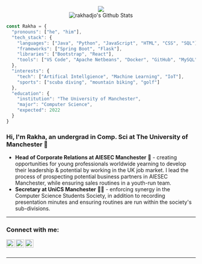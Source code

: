 <p align="center">
  <img src="https://komarev.com/ghpvc/?username=rakhadjo&color=blueviolet&style=flat" />
  <br>
  <img align="center" alt="rakhadjo's Github Stats" src="https://github-readme-stats.vercel.app/api?username=rakhadjo&show_icons=true&hide_border=true&theme=buefy" />
</p>

```javascript
const Rakha = {
  "pronouns": ["he", "him"],
  "tech_stack": {
    "languages": ["Java", "Python", "JavaScript", "HTML", "CSS", "SQL"],
    "frameworks": ["Spring Boot", "Flask"],
    "libraries": ["Bootstrap", "React"],
    "tools": ["VS Code", "Apache Netbeans", "Docker", "GitHub", "MySQL", "MongoDB", "Heroku"]
  },
  "interests": {
    "tech": ["Artifical Intellgience", "Machine Learning", "IoT"],
    "sports": ["scuba diving", "mountain biking", "golf"]
  },
  "education": {
    "institution": "The University of Manchester",
    "major": "Computer Science",
    "expected": 2022
  }
}
```

### Hi, I'm Rakha, an undergrad in Comp. Sci at The University of Manchester 🤘
- **Head of Corporate Relations at AIESEC Manchester** 💼 - creating opportunities for young professionals worldwide yearning to develop their leadership & potential by working in the UK job market. I lead the process of prospecting potential business partners in AIESEC Manchester, while ensuring sales routines in a youth-run team. 
- **Secretary at UniCS Manchester** 👨‍💻 - enforcing synergy in the Computer Science Students Society, in addition to recording presentation minutes and ensuring routines are run within the society's sub-divisions. 
---

### Connect with me:

[<img align="left" alt="LinkedIn" width="22px" src="https://cdn.jsdelivr.net/npm/simple-icons@v3/icons/linkedin.svg" />][linkedin]
[<img align="left" alt="Instagram" width="22px" src="https://cdn.jsdelivr.net/npm/simple-icons@v3/icons/instagram.svg" />][instagram]
[<img align="left" alt="WhatsApp" width="22px" src="https://cdn.jsdelivr.net/npm/simple-icons@v3/icons/whatsapp.svg" />][whatsapp]


<br />
<br />

---

[instagram]: https://instagram.com/rakhadjo
[linkedin]: https://linkedin.com/in/rakhadjo
[messenger]: https://m.me/rakhadjo
[facebook]: https://facebook.com/rakhadjo
[spotify]: https://open.spotify.com/user/21gebng7mayl42kqhgdbs3lsa?si=Y0N1SyUcQnSYYIudmRF3lA
[whatsapp]: https://wa.me/447871347950
[codestackr]: https://github.com/codeSTACKr/codeSTACKr/blob/master/README.md
